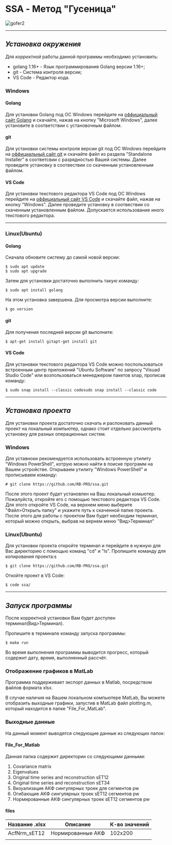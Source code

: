 # SSA - Метод "Гусеница"

![gofer2](https://user-images.githubusercontent.com/33092641/205325984-552c81b6-4a5b-4feb-8f02-ec93f752b562.png)

---

## *Установка окружения*


Для *корректной* работы данной программы необходимо установить:

* golang 1.16+ - Язык программирования Golang версии 1.16+;
* git - Система контроля версии;
* VS Code - Редактор кода.

### Windows

#### Golang

Для установки Golang под ОС Windows перейдите на [оффициальный сайт Golang](https://go.dev/dl/) и скачайте, нажав на кнопку "Microsoft Windows", далее установите в соответствии с установочным файлом.

#### git

Для установки системы контроля версии git под ОС Windows перейдите на [оффициальный сайт git](https://git-scm.com/download/win) и скачайте файл из раздела "Standalone Installer" в соответсвии с разрядностью Вашей системы. Далее проведите установку в соотвествии со скаченным установленным файлом.

#### VS Code

Для установки текстового редактора VS Code под ОС Windows перейдите на [оффициальный сайт VS Code](https://code.visualstudio.com/downloadhttps://code.visualstudio.com/download) и скачайте файл, нажав на кнопку "Windows". Далее проведите установку в соотвествии со скаченным установленным файлом. Допускается использование иного текстового редактора.

---

### Linux(Ubuntu)

#### Golang

Сначала обновите систему до самой новой версии:

```
$ sudo apt update
$ sudo apt upgrade
```

Затем для установки достаточно выполнить такую команду:

```
$ sudo apt install golang
```

На этом установка завершена. Для просмотра версии выполните:

```
$ go version
```

#### git

Для получения последней версии git выполните:

```
$ apt-get install gitapt-get install git
```

#### VS Code

Для установки текстового редактора VS Code можно поспользоваться встроенным центр приложений "Ubuntu Software" по запросу "Visuad Studio Code" или возпользоваться менеджером пакетов snap, прописав команду:

```
$ sudo snap install --classic codesudo snap install --classic code
```

---

## *Установка проекта*

Для установки проекта достаточно скачать и распоковать данный проект на локальный компьютер, однако стоит отдельно рассмотреть установку для разных операционных систем.

### Windows

Для уставноки рекомендуется использовать встроенную утилиту "Windows PowerShell", котрую можно найти в поиске программ на Вашем устройстве. Открываем утилиту "Windows PowerShell" и прописываем команду:

```
# git clone https://github.com/RB-PRO/ssa.git
```

После этого проект будет установлен на Ваш локальный комьютер. Пожалуйста, откройте его с помощью текстового редактора VS Code. Для этого откройте VS Code, на верхнем меню выберите "Файл>Открыть папку" и укажите путь к скаченной папке проекта. После этого для работы с проектом Вам будет необходим терминал, который можно открыть, выбрав на вернем меню "Вид>Терминал"

### Linux(Ubuntu)

Для установки проекта откройте терминал и перейдите в нужную для Вас директорию с помощью команд "cd" и "ls". Пропишите команду для копирования проекта:s

```
$ git clone https://github.com/RB-PRO/ssa.git
```

Откойте проект в VS Code:

```
$ code ssa/
```

---



## *Запуск программы*

После корректной установки Вам будет доступен терминал(Вид>Терминал).

Пропишите в терминале команду запуска программы:

```
$ make run
```

Во время выполнения программы выводится прогресс, который содержит дату, время, выполненный рассчёт.

### Отображение графиков в MatLab

Программа поддерживает экспорт данных в Matlab, посредством файлов формата xlsx.

В случае наличия на Вашем локальном компьютере MatLab, Вы можете отобразить выходные графики, запустив в MatLab файл plotting.m, который находится в папке "File_For_MatLab".

### Выходные данные

На данный момент выводятся следующие данные из следующих папок:

#### File_For_Matlab

Данная папка содержит директории со следующими данными:

1. Covariance matrix
2. Eigenvalues
3. Original time series and reconstruction sET12
4. Original time series and reconstruction sET34
5. Визуализация АКФ сингулярных троек для сегментов pw
6. Огибающие АКФ сингулярных троек sET12 сегментов pw
7. Нормированные АКФ сингулярных троек sET12 сегментов pw

#### files

| Название .xlsx | Описание                  | К-во значений |
| ---------------------- | --------------------------------- | ------------------------ |
| AcfNrm_sET12           | Нормированные АКФ | 102x200                  |
|                        |                                   |                          |
